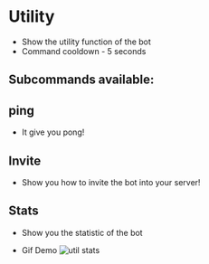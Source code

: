 # Utility 
- Show the utility function of the bot
- Command cooldown - 5 seconds

## Subcommands available:

## ping 
- It give you pong!

## Invite 
- Show you how to invite the bot into your server!

## Stats 
- Show you the statistic of the bot

- Gif Demo ![util stats](https://i.imgur.com/AW1qQqS.gif)